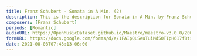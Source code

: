 ```yaml
---
title: Franz Schubert - Sonata in A Min. (2)
description: This is the description for Sonata in A Min. by Franz Schubert
composers: [Franz Schubert]
periods: [Romantic]
audioURL: https://OpenMusicDataset.github.io/Maestro/maestro-v3.0.0/2006/MIDI-Unprocessed_22_R2_2006_01_ORIG_MID--AUDIO_22_R2_2006_02_Track02_wav.midi
formURL: https://docs.google.com/forms/d/e/1FAIpQLSeuTuiMd50TIpH617f8tsDtfVp6tn1Qz-FiLmXTrpFIVHmBvw/viewform
date: 2021-08-08T07:43:13-06:00
---
```

